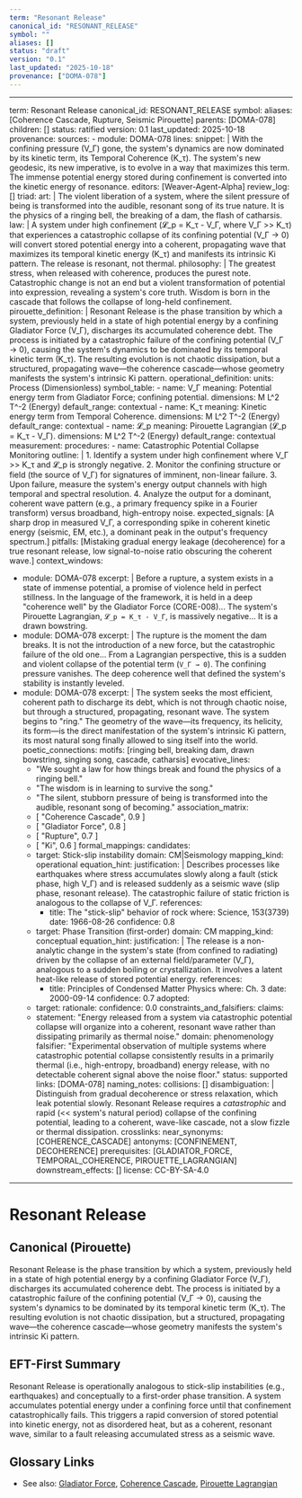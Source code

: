 ```yaml
---
term: "Resonant Release"
canonical_id: "RESONANT_RELEASE"
symbol: ""
aliases: []
status: "draft"
version: "0.1"
last_updated: "2025-10-18"
provenance: ["DOMA-078"]
---
```


---
term: Resonant Release
canonical_id: RESONANT_RELEASE
symbol: 
aliases: [Coherence Cascade, Rupture, Seismic Pirouette]
parents: [DOMA-078]
children: []
status: ratified
version: 0.1
last_updated: 2025-10-18
provenance:
  sources:
    - module: DOMA-078
      lines: 
      snippet: |
        With the confining pressure (V_Γ) gone, the system's dynamics are now dominated by its kinetic term, its Temporal Coherence (K_τ). The system's new geodesic, its new imperative, is to evolve in a way that maximizes this term. The immense potential energy stored during confinement is converted into the kinetic energy of resonance.
  editors: [Weaver-Agent-Alpha]
  review_log: []
triad:
  art: |
    The violent liberation of a system, where the silent pressure of being is transformed into the audible, resonant song of its true nature. It is the physics of a ringing bell, the breaking of a dam, the flash of catharsis.
  law: |
    A system under high confinement (𝓛_p = K_τ - V_Γ, where V_Γ >> K_τ) that experiences a catastrophic collapse of its confining potential (V_Γ → 0) will convert stored potential energy into a coherent, propagating wave that maximizes its temporal kinetic energy (K_τ) and manifests its intrinsic Ki pattern. The release is resonant, not thermal.
  philosophy: |
    The greatest stress, when released with coherence, produces the purest note. Catastrophic change is not an end but a violent transformation of potential into expression, revealing a system's core truth. Wisdom is born in the cascade that follows the collapse of long-held confinement.
pirouette_definition: |
  Resonant Release is the phase transition by which a system, previously held in a state of high potential energy by a confining Gladiator Force (V_Γ), discharges its accumulated coherence debt. The process is initiated by a catastrophic failure of the confining potential (V_Γ → 0), causing the system's dynamics to be dominated by its temporal kinetic term (K_τ). The resulting evolution is not chaotic dissipation, but a structured, propagating wave—the coherence cascade—whose geometry manifests the system's intrinsic Ki pattern.
operational_definition:
  units: Process (Dimensionless)
  symbol_table:
    - name: V_Γ
      meaning: Potential energy term from Gladiator Force; confining potential.
      dimensions: M L^2 T^-2 (Energy)
      default_range: contextual
    - name: K_τ
      meaning: Kinetic energy term from Temporal Coherence.
      dimensions: M L^2 T^-2 (Energy)
      default_range: contextual
    - name: 𝓛_p
      meaning: Pirouette Lagrangian (𝓛_p = K_τ - V_Γ).
      dimensions: M L^2 T^-2 (Energy)
      default_range: contextual
  measurement:
    procedures:
      - name: Catastrophic Potential Collapse Monitoring
        outline: |
          1. Identify a system under high confinement where V_Γ >> K_τ and 𝓛_p is strongly negative.
          2. Monitor the confining structure or field (the source of V_Γ) for signatures of imminent, non-linear failure.
          3. Upon failure, measure the system's energy output channels with high temporal and spectral resolution.
          4. Analyze the output for a dominant, coherent wave pattern (e.g., a primary frequency spike in a Fourier transform) versus broadband, high-entropy noise.
        expected_signals: [A sharp drop in measured V_Γ, a corresponding spike in coherent kinetic energy (seismic, EM, etc.), a dominant peak in the output's frequency spectrum.]
        pitfalls: [Mistaking gradual energy leakage (decoherence) for a true resonant release, low signal-to-noise ratio obscuring the coherent wave.]
context_windows:
  - module: DOMA-078
    excerpt: |
      Before a rupture, a system exists in a state of immense potential, a promise of violence held in perfect stillness. In the language of the framework, it is held in a deep "coherence well" by the Gladiator Force (CORE-008)... The system's Pirouette Lagrangian, `𝓛_p = K_τ - V_Γ`, is massively negative... It is a drawn bowstring.
  - module: DOMA-078
    excerpt: |
      The rupture is the moment the dam breaks. It is not the introduction of a new force, but the catastrophic failure of the old one... From a Lagrangian perspective, this is a sudden and violent collapse of the potential term (`V_Γ → 0`). The confining pressure vanishes. The deep coherence well that defined the system's stability is instantly leveled.
  - module: DOMA-078
    excerpt: |
      The system seeks the most efficient, coherent path to discharge its debt, which is not through chaotic noise, but through a structured, propagating, resonant wave. The system begins to "ring." The geometry of the wave—its frequency, its helicity, its form—is the direct manifestation of the system's intrinsic Ki pattern, its most natural song finally allowed to sing itself into the world.
poetic_connections:
  motifs: [ringing bell, breaking dam, drawn bowstring, singing song, cascade, catharsis]
  evocative_lines:
    - "We sought a law for how things break and found the physics of a ringing bell."
    - "The wisdom is in learning to survive the song."
    - "The silent, stubborn pressure of being is transformed into the audible, resonant song of becoming."
  association_matrix:
    - [ "Coherence Cascade", 0.9 ]
    - [ "Gladiator Force", 0.8 ]
    - [ "Rupture", 0.7 ]
    - [ "Ki", 0.6 ]
formal_mappings:
  candidates:
    - target: Stick-slip instability
      domain: CM|Seismology
      mapping_kind: operational
      equation_hint: 
      justification: |
        Describes processes like earthquakes where stress accumulates slowly along a fault (stick phase, high V_Γ) and is released suddenly as a seismic wave (slip phase, resonant release). The catastrophic failure of static friction is analogous to the collapse of V_Γ.
      references:
        - title: The "stick-slip" behavior of rock
          where: Science, 153(3739)
          date: 1966-08-26
      confidence: 0.8
    - target: Phase Transition (first-order)
      domain: CM
      mapping_kind: conceptual
      equation_hint: 
      justification: |
        The release is a non-analytic change in the system's state (from confined to radiating) driven by the collapse of an external field/parameter (V_Γ), analogous to a sudden boiling or crystallization. It involves a latent heat-like release of stored potential energy.
      references:
        - title: Principles of Condensed Matter Physics
          where: Ch. 3
          date: 2000-09-14
      confidence: 0.7
  adopted:
    - target: 
      rationale: 
      confidence: 0.0
constraints_and_falsifiers:
  claims:
    - statement: "Energy released from a system via catastrophic potential collapse will organize into a coherent, resonant wave rather than dissipating primarily as thermal noise."
      domain: phenomenology
      falsifier: "Experimental observation of multiple systems where catastrophic potential collapse consistently results in a primarily thermal (i.e., high-entropy, broadband) energy release, with no detectable coherent signal above the noise floor."
      status: supported
      links: [DOMA-078]
naming_notes:
  collisions: []
  disambiguation: |
    Distinguish from gradual decoherence or stress relaxation, which leak potential slowly. Resonant Release requires a *catastrophic* and rapid (<< system's natural period) collapse of the confining potential, leading to a coherent, wave-like cascade, not a slow fizzle or thermal dissipation.
crosslinks:
  near_synonyms: [COHERENCE_CASCADE]
  antonyms: [CONFINEMENT, DECOHERENCE]
  prerequisites: [GLADIATOR_FORCE, TEMPORAL_COHERENCE, PIROUETTE_LAGRANGIAN]
  downstream_effects: []
license: CC-BY-SA-4.0
---

# Resonant Release

## Canonical (Pirouette)
Resonant Release is the phase transition by which a system, previously held in a state of high potential energy by a confining Gladiator Force (V_Γ), discharges its accumulated coherence debt. The process is initiated by a catastrophic failure of the confining potential (V_Γ → 0), causing the system's dynamics to be dominated by its temporal kinetic term (K_τ). The resulting evolution is not chaotic dissipation, but a structured, propagating wave—the coherence cascade—whose geometry manifests the system's intrinsic Ki pattern.

## EFT-First Summary
Resonant Release is operationally analogous to stick-slip instabilities (e.g., earthquakes) and conceptually to a first-order phase transition. A system accumulates potential energy under a confining force until that confinement catastrophically fails. This triggers a rapid conversion of stored potential into kinetic energy, not as disordered heat, but as a coherent, resonant wave, similar to a fault releasing accumulated stress as a seismic wave.

## Glossary Links
- See also: [Gladiator Force](...), [Coherence Cascade](...), [Pirouette Lagrangian](...)